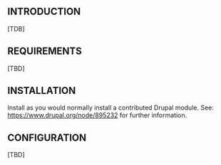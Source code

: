 ## INTRODUCTION
[TDB]

## REQUIREMENTS
[TBD]

## INSTALLATION

Install as you would normally install a contributed Drupal module.
See: https://www.drupal.org/node/895232 for further information.

## CONFIGURATION
[TBD]

